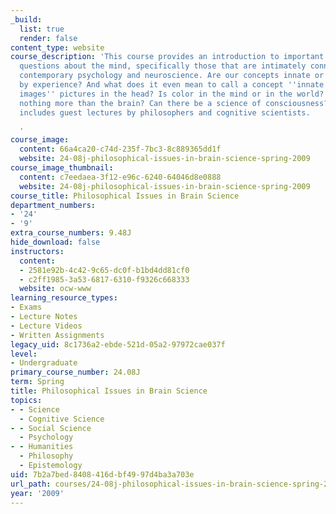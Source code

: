 ```yaml
---
_build:
  list: true
  render: false
content_type: website
course_description: 'This course provides an introduction to important philosophical
  questions about the mind, specifically those that are intimately connected with
  contemporary psychology and neuroscience. Are our concepts innate or are they acquired
  by experience? And what does it even mean to call a concept ''innate''? Are ''mental
  images'' pictures in the head? Is color in the mind or in the world? Is the mind
  nothing more than the brain? Can there be a science of consciousness? The course
  includes guest lectures by philosophers and cognitive scientists.

  '
course_image:
  content: 66a4ca20-c74d-235f-7bc3-8c889365dd1f
  website: 24-08j-philosophical-issues-in-brain-science-spring-2009
course_image_thumbnail:
  content: c7eedaea-3f12-e96c-6240-64046d8e0888
  website: 24-08j-philosophical-issues-in-brain-science-spring-2009
course_title: Philosophical Issues in Brain Science
department_numbers:
- '24'
- '9'
extra_course_numbers: 9.48J
hide_download: false
instructors:
  content:
  - 2581e92b-4c42-9c65-dc0f-b1bd4dd81cf0
  - c2ff1985-3a53-6817-6310-f9326c668333
  website: ocw-www
learning_resource_types:
- Exams
- Lecture Notes
- Lecture Videos
- Written Assignments
legacy_uid: 8c1736a2-ebde-521d-05a2-97972cae037f
level:
- Undergraduate
primary_course_number: 24.08J
term: Spring
title: Philosophical Issues in Brain Science
topics:
- - Science
  - Cognitive Science
- - Social Science
  - Psychology
- - Humanities
  - Philosophy
  - Epistemology
uid: 7b2a7bed-8408-416d-bf49-97d4ba3a703e
url_path: courses/24-08j-philosophical-issues-in-brain-science-spring-2009
year: '2009'
---
```

